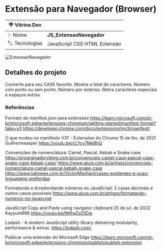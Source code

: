 <h1 align="left">Extensão para Navegador (Browser)</h1>

| :placard: Vitrine.Dev |  |
| -------------  | --- |
| :sparkles: Nome        | **JS_ExtensaoNavegador**
| :label: Tecnologias | JavaScript CSS HTML Extensão

![ExtensaoNavegador](https://github.com/FabioIngenito/JS_ExtensaoNavegador/assets/24603753/91437d26-5775-457d-87b9-403081270d8c#vitrinedev)

<h2 align="left">Detalhes do projeto</h2>

Converte para seu CASE favorito. Mostra o total de caracteres. Número com ponto ou sem ponto. Número por extenso. Retira caracteres especiais e espaços extras.

<h3 align="left">Referências</h3>

Formato de manifest.json para extensões
https://learn.microsoft.com/pt-br/microsoft-edge/extensions-chromium/getting-started/manifest-format?tabs=v3
https://developer.chrome.com/docs/extensions/mv3/manifest/

O que mudou no manifesto V3? - Extensões do Chrome
15 de fev. de 2021
Guilhermeasper
https://youtu.be/cLYcy7MeBhQ

Convenções de nomenclatura: Camel, Pascal, Kebab e Snake case
https://programadorviking.com.br/convencoes-camel-case-pascal-case-snake-case-kebab-case/
https://www.alura.com.br/artigos/convencoes-nomenclatura-camel-pascal-kebab-snake-case
https://www.tabnews.com.br/VictorManhani/cases-existentes-e-suas-linguagens-preferidas

Formatando e Arredondando números no JavaScript: 2 casas decimais e outros casos possíveis
https://www.alura.com.br/artigos/formatando-numeros-no-javascript

JavaScript Copy and Paste using navigator clipboard
25 de jul. de 2022
Kayyum698
https://youtu.be/NttfwZsO1Dw

Lodash - A modern JavaScript utility library delivering modularity, performance & extras.
https://lodash.com/

Publicar uma extensão do Microsoft Edge
https://learn.microsoft.com/pt-br/microsoft-edge/extensions-chromium/publish/publish-extension

